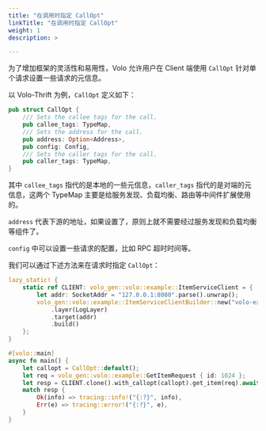 ```yaml
---
title: "在调用时指定 CallOpt"
linkTitle: "在调用时指定 CallOpt"
weight: 1
description: >

---
```


为了增加框架的灵活性和易用性，Volo 允许用户在 Client 端使用 `CallOpt` 针对单个请求设置一些请求的元信息。

以 Volo-Thrift 为例，`CallOpt` 定义如下：

```rust
pub struct CallOpt {
    /// Sets the callee tags for the call.
    pub callee_tags: TypeMap,
    /// Sets the address for the call.
    pub address: Option<Address>,
    pub config: Config,
    /// Sets the caller tags for the call.
    pub caller_tags: TypeMap,
}
```

其中 `callee_tags` 指代的是本地的一些元信息，`caller_tags` 指代的是对端的元信息，这两个 TypeMap 主要是给服务发现、负载均衡、路由等中间件扩展使用的。

`address` 代表下游的地址，如果设置了，原则上就不需要经过服务发现和负载均衡等组件了。

`config` 中可以设置一些请求的配置，比如 RPC 超时时间等。

我们可以通过下述方法来在请求时指定 `CallOpt`：

```rust
lazy_static! {
    static ref CLIENT: volo_gen::volo::example::ItemServiceClient = {
        let addr: SocketAddr = "127.0.0.1:8080".parse().unwrap();
        volo_gen::volo::example::ItemServiceClientBuilder::new("volo-example-item")
            .layer(LogLayer)
            .target(addr)
            .build()
    };
}

#[volo::main]
async fn main() {
    let callopt = CallOpt::default();
    let req = volo_gen::volo::example::GetItemRequest { id: 1024 };
    let resp = CLIENT.clone().with_callopt(callopt).get_item(req).await;
    match resp {
        Ok(info) => tracing::info!("{:?}", info),
        Err(e) => tracing::error!("{:?}", e),
    }
}
```
